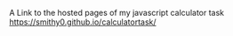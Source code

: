 A Link to the hosted pages of my javascript calculator task https://smithy0.github.io/calculatortask/
